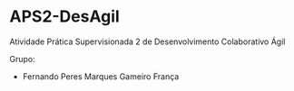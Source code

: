 # APS2-DesAgil
Atividade Prática Supervisionada 2 de Desenvolvimento Colaborativo Ágil

Grupo:
 - Fernando Peres Marques Gameiro França
